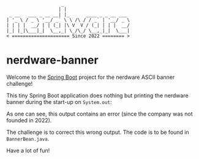                         _                        
                       | |                       
     _ __   ___ _ __ __| |_      ____ _ _ __ ___ 
    | '_ \ / _ \ '__/ _` \ \ /\ / / _` | '__/ _ \
    | | | |  __/ | | (_| |\ V  V / (_| | | |  __/
    |_| |_|\___|_|  \__,_| \_/\_/ \__,_|_|  \___|
    < ===================== Since 2022 ======== >

# nerdware-banner

Welcome to the [Spring Boot](https://spring.io) project for the nerdware ASCII banner 
challenge!

This tiny Spring Boot application does nothing but printing the nerdware banner during the 
start-up on `System.out`:


As one can see, this output contains an error (since the company was not founded in 2022).

The challenge is to correct this wrong output. The code is to be found in `BannerBean.java`.

Have a lot of fun!